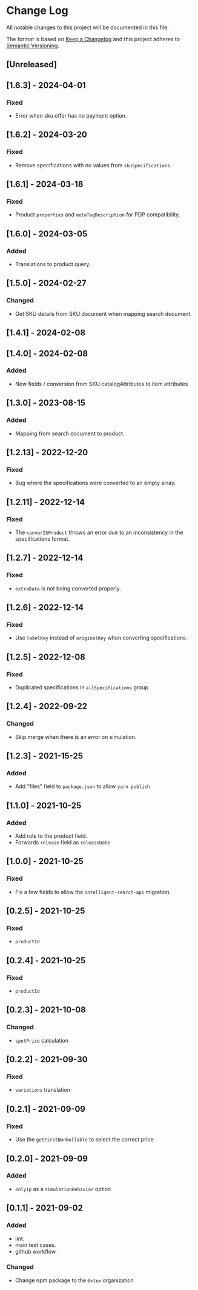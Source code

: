 # Change Log

All notable changes to this project will be documented in this file.

The format is based on [Keep a Changelog](http://keepachangelog.com/)
and this project adheres to [Semantic Versioning](http://semver.org/).

## [Unreleased]

## [1.6.3] - 2024-04-01

### Fixed
- Error when sku offer has no payment option.

## [1.6.2] - 2024-03-20

### Fixed
- Remove specifications with no values from `skuSpecifications`.

## [1.6.1] - 2024-03-18

### Fixed
- Product `properties` and `metaTagDescription` for PDP compatibility.

## [1.6.0] - 2024-03-05

### Added

- Translations to product query.

## [1.5.0] - 2024-02-27

### Changed
- Get SKU details from SKU document when mapping search document.

## [1.4.1] - 2024-02-08

## [1.4.0] - 2024-02-08

### Added

- New fields / conversion from SKU catalogAttributes to item attributes

## [1.3.0] - 2023-08-15

### Added
- Mapping from search document to product.

## [1.2.13] - 2022-12-20

### Fixed

- Bug where the specifications were converted to an empty array.

## [1.2.11] - 2022-12-14

### Fixed

- The `converISProduct` throws an error due to an inconsistency in the specifications format.

## [1.2.7] - 2022-12-14

### Fixed

- `extraData` is not being converted properly.

## [1.2.6] - 2022-12-14

### Fixed

- Use `labelKey` instead of `originalKey` when converting specifications.

## [1.2.5] - 2022-12-08

### Fixed

- Duplicated specifications in `allSpecifications` group.

## [1.2.4] - 2022-09-22

### Changed

- Skip merge when there is an error on simulation.

## [1.2.3] - 2021-15-25

### Added

- Add "files" field to `package.json` to allow `yarn publish`

## [1.1.0] - 2021-10-25

### Added

- Add rule to the product field.
- Forwards `release` field as `releaseDate`

## [1.0.0] - 2021-10-25

### Fixed

- Fix a few fields to allow the `intelligent-search-api` migration.

## [0.2.5] - 2021-10-25

### Fixed

- `productId`

## [0.2.4] - 2021-10-25

### Fixed

- `productId`

## [0.2.3] - 2021-10-08

### Changed

- `spotPrice` calculation

## [0.2.2] - 2021-09-30

### Fixed

- `variations` translation

## [0.2.1] - 2021-09-09

### Fixed

- Use the `getFirstNonNullable` to select the correct price

## [0.2.0] - 2021-09-09

### Added

- `only1p` as a `simulationBehavior` option

## [0.1.1] - 2021-09-02

### Added

- lint.
- main test cases.
- github workflow.

### Changed

- Change npm package to the `@vtex` organization
